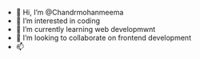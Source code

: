 - 👋 Hi, I’m @Chandrmohanmeema
- 👀 I’m interested in coding
- 🌱 I’m currently learning web developmwnt
- 💞️ I’m looking to collaborate on frontend development
- 📫 

<!---
Chandrmohanmeema/Chandrmohanmeema is a ✨ special ✨ repository because its `README.md` (this file) appears on your GitHub profile.
You can click the Preview link to take a look at your changes.
--->
